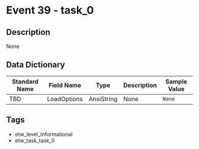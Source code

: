 # Event 39 - task_0

## Description
None

## Data Dictionary
|Standard Name|Field Name|Type|Description|Sample Value|
|---|---|---|---|---|
|TBD|LoadOptions|AnsiString|None|`None`|

## Tags
* etw_level_Informational
* etw_task_task_0